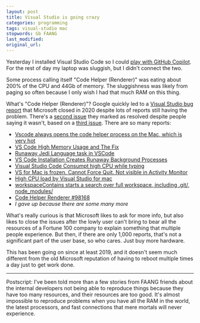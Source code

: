```yaml
---
layout: post
title: Visual Studio is going crazy
categories: programming
tags: visual-studio mac
stopwords: Gb FAANG
last_modified:
original_url:
---
```


Yesterday I installed Visual Studio Code so I could [play with GitHub Copilot](/ide-driven-development/). For the rest of day my laptop was sluggish, but I didn't connect the two.

<!--more-->

Some process calling itself "Code Helper (Renderer)" was eating about 200% of the CPU and 44Gb of memory. The sluggishness was likely from paging so often because I only wish I had that much RAM on this thing.

What's "Code Helper (Renderer)"? Google quickly led to a [Visual Studio bug report](https://github.com/microsoft/vscode/issues/101555) that Microsoft closed in 2020 despite lots of reports still having the problem. There's a [second issue](https://github.com/microsoft/vscode-python/issues/15586) they marked as resolved despite people saying it wasn't, based on a [third issue](https://github.com/microsoft/vscode-python/issues/12037). There are so many reports:

* [Vscode always opens the code helper process on the Mac, which is very hot](https://developpaper.com/question/vscode-always-opens-the-code-helper-process-on-the-mac-which-is-very-hot/)
* [VS Code High Memory Usage and The Fix](https://www.paulhyunchong.com/posts/vscode-high-memory-usage)
* [Runaway Jedi Language task in VSCode](https://stackoverflow.com/questions/66518708/runaway-jedi-language-task-in-vscode)
* [VS Code Installation Creates Runaway Background Processes](https://www.reddit.com/r/macbookpro/comments/i94rn6/vs_code_installation_creates_runaway_background/)
* [Visual Studio Code Consumpt high CPU while typing](https://forum.freecodecamp.org/t/visual-studio-code-consumpt-high-cpu-while-typing/474289)
* [VS for Mac is frozen. Cannot Force Quit. Not visible in Activity Monitor](https://developercommunity.visualstudio.com/t/vs-for-mac-is-frozen-cannot-force-quit-not-visible-1/716319)
* [High CPU load by Visual Studio for mac](https://developercommunity.visualstudio.com/t/high-cpu-load-by-visual-studio-for-mac/442804)
* [workspaceContains starts a search over full workspace, including .git/, node_modules/](https://github.com/microsoft/vscode/issues/34711)
* [Code Helper Renderer #98168](https://github.com/microsoft/vscode/issues/98168)
* *I gave up because there are some many more*

What's really curious is that Microsoft likes to ask for more info, but also likes to close the issues after the lowly user can't bring to bear all the resources of a Fortune 100 company to explain something that multiple people experience. But then, if there are only 1,000 reports, that's not a significant part of the user base, so who cares. Just buy more hardware.

This has been going on since at least 2019, and it doesn't seem much different from the old Microsoft reputation of having to reboot multiple times a day just to get work done.

<hr/>

Postscript: I've been told more than a few stories from FAANG friends about the internal developers not being able to reproduce things because they have too many resources, and their resources are too good. It's almost impossible to reproduce problems when you have all the RAM in the world, the latest processors, and fast connections that mere mortals will never experience.

